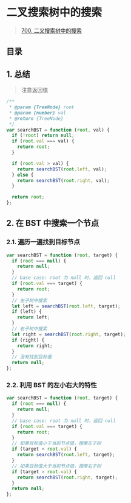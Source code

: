 
# 二叉搜索树中的搜索


> [700. 二叉搜索树中的搜索](https://leetcode.cn/problems/search-in-a-binary-search-tree/)


## 目录
<!-- toc -->
 ## 1. 总结 

>  注意返回值

```javascript
/**
 * @param {TreeNode} root
 * @param {number} val
 * @return {TreeNode}
 */
var searchBST = function (root, val) {
  if (!root) return null;
  if (root.val === val) {
    return root;
  }

  if (root.val > val) {
    return searchBST(root.left, val);
  } else {
    return searchBST(root.right, val);
  }

  return root;
};
```

## 2. 在 BST 中搜索一个节点 

### 2.1. 遍历一遍找到目标节点

```javascript
var searchBST = function (root, target) {
  if (root === null) {
    return null;
  }
  // base case: root 为 null 时，返回 null
  if (root.val === target) {
    return root;
  }
  // 左子树中搜索
  let left = searchBST(root.left, target);
  if (left) {
    return left;
  }
  // 右子树中搜索
  let right = searchBST(root.right, target);
  if (right) {
    return right;
  }
  // 没有找到目标值
  return null;
};

```

### 2.2. 利用 BST 的左小右大的特性

```javascript
var searchBST = function (root, target) {
  if (root === null) {
    return null;
  }
  // base case: root 为 null 时，返回 null
  if (root.val === target) {
    return root;
  }
  // 如果目标值小于当前节点值，搜索左子树
  if (target < root.val) {
    return searchBST(root.left, target);
  }
  // 如果目标值大于当前节点值，搜索右子树
  if (target > root.val) {
    return searchBST(root.right, target);
  }
  return null;
};

```
